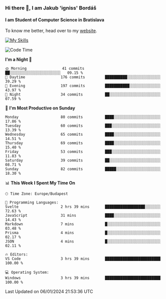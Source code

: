 ### Hi there 👋, I am Jakub 'igniss' Bordáš

#### I am Student of Computer Science in Bratislava
To know me better, head over to my [website](https://bordas.sk).

[![My Skills](https://skillicons.dev/icons?i=js,html,css,figma,svelte,java,kotlin,python,postgresql,typescript,nest,nodejs)](https://bordas.sk)


<!--START_SECTION:waka-->
![Code Time](http://img.shields.io/badge/Code%20Time-1%2C328%20hrs%2046%20mins-blue)

**I'm a Night 🦉** 

```text
🌞 Morning                41 commits          ██░░░░░░░░░░░░░░░░░░░░░░░   09.15 % 
🌆 Daytime                176 commits         ██████████░░░░░░░░░░░░░░░   39.29 % 
🌃 Evening                197 commits         ███████████░░░░░░░░░░░░░░   43.97 % 
🌙 Night                  34 commits          ██░░░░░░░░░░░░░░░░░░░░░░░   07.59 % 
```
📅 **I'm Most Productive on Sunday** 

```text
Monday                   80 commits          ████░░░░░░░░░░░░░░░░░░░░░   17.86 % 
Tuesday                  60 commits          ███░░░░░░░░░░░░░░░░░░░░░░   13.39 % 
Wednesday                65 commits          ████░░░░░░░░░░░░░░░░░░░░░   14.51 % 
Thursday                 69 commits          ████░░░░░░░░░░░░░░░░░░░░░   15.40 % 
Friday                   53 commits          ███░░░░░░░░░░░░░░░░░░░░░░   11.83 % 
Saturday                 39 commits          ██░░░░░░░░░░░░░░░░░░░░░░░   08.71 % 
Sunday                   82 commits          █████░░░░░░░░░░░░░░░░░░░░   18.30 % 
```


📊 **This Week I Spent My Time On** 

```text
🕑︎ Time Zone: Europe/Budapest

💬 Programming Languages: 
Svelte                   2 hrs 39 mins       ██████████████████░░░░░░░   72.63 % 
JavaScript               31 mins             ████░░░░░░░░░░░░░░░░░░░░░   14.43 % 
Markdown                 7 mins              █░░░░░░░░░░░░░░░░░░░░░░░░   03.48 % 
Prisma                   4 mins              █░░░░░░░░░░░░░░░░░░░░░░░░   02.17 % 
JSON                     4 mins              █░░░░░░░░░░░░░░░░░░░░░░░░   02.11 % 

🔥 Editors: 
VS Code                  3 hrs 39 mins       █████████████████████████   100.00 % 

💻 Operating System: 
Windows                  3 hrs 39 mins       █████████████████████████   100.00 % 
```


 Last Updated on 06/01/2024 21:53:36 UTC
<!--END_SECTION:waka-->
